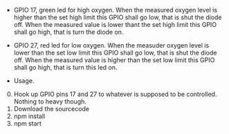 
- GPIO 17, green led for high oxygen.
 When the measured oxygen level is higher than the set high limit
   this GPIO shall go low, that is shut the diode off.
 When the measured value is lower thant the set high limit
   this GPIO shall go high, that is turn the diode on.
- GPIO 27, red led for low oxygen.
 When the measuder oxygen level is lower than the set low limit
   this GPIO shall go low, that is shut the diode off.
 When the measured value is higher than the set low limit
   this GPIO shall go high, that is turn this led on.


- Usage.

0. Hook up GPIO pins 17 and 27 to whatever is supposed to be controlled. Nothing to heavy though.
1. Download the sourcecode
2. npm install
3. npm start